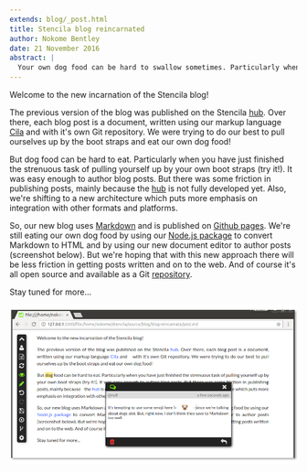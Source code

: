 ```yaml
---
extends: blog/_post.html
title: Stencila blog reincarnated
author: Nokome Bentley
date: 21 November 2016
abstract: |
  Your own dog food can be hard to swallow sometimes. Particularly when you have just finished the strenuous task of pulling yourself up by your own boot straps. Our new blog uses Markdown and is published on Github pages. We're still eating our own dog food by using our Node.js package and by using our new document editor to author posts. But we're hoping that with this new approach there will be less friction in getting posts written and on to the web.
---
```


Welcome to the new incarnation of the Stencila blog!

The previous version of the blog was published on the Stencila [hub](https://stenci.la). Over there, each blog post is a document, written using our markup language [Cila](https://github.com/stencila/stencila/releases/tag/0.6) and with it's own Git repository. We were trying to do our best to pull ourselves up by the boot straps and eat our own dog food!

But dog food can be hard to eat. Particularly when you have just finished the strenuous task of pulling yourself up by your own boot straps (try it!). It was easy enough to author blog posts. But there was some friction in publishing posts, mainly because the [hub](https://github.com/stencila/hub) is not fully developed yet. Also, we're shifting to a new architecture which puts more emphasis on integration with other formats and platforms.

So, our new blog uses [Markdown](https://daringfireball.net/projects/markdown/) and is published on [Github pages](https://pages.github.com/). We're still eating our own dog food by using our [Node.js package](https://github.com/stencila/node) to convert Markdown to HTML and by using our new document editor to author posts (screenshot below). But we're hoping that with this new approach there will be less friction in getting posts written and on to the web. And of course it's all open source and available as a Git [repository](https://github.com/stencila/blog).

Stay tuned for more...

![](screenshot.png)

